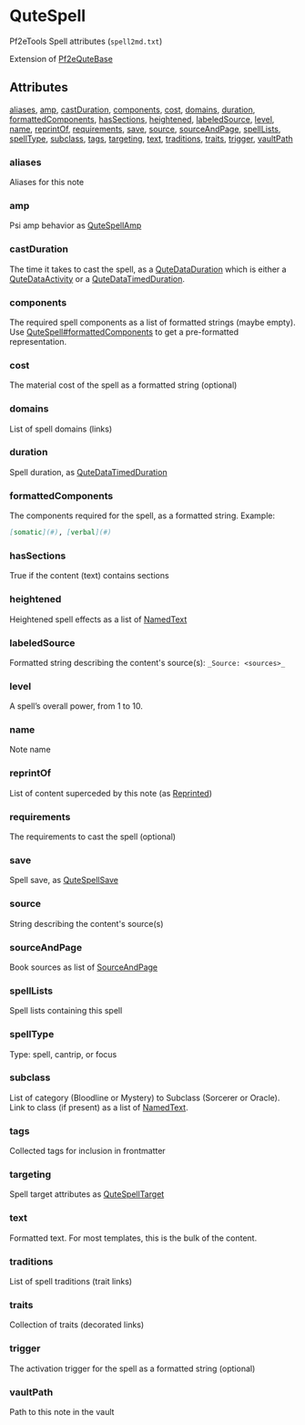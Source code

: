 # QuteSpell

Pf2eTools Spell attributes (`spell2md.txt`)

Extension of [Pf2eQuteBase](../Pf2eQuteBase.md)

## Attributes

[aliases](#aliases), [amp](#amp), [castDuration](#castduration), [components](#components), [cost](#cost), [domains](#domains), [duration](#duration), [formattedComponents](#formattedcomponents), [hasSections](#hassections), [heightened](#heightened), [labeledSource](#labeledsource), [level](#level), [name](#name), [reprintOf](#reprintof), [requirements](#requirements), [save](#save), [source](#source), [sourceAndPage](#sourceandpage), [spellLists](#spelllists), [spellType](#spelltype), [subclass](#subclass), [tags](#tags), [targeting](#targeting), [text](#text), [traditions](#traditions), [traits](#traits), [trigger](#trigger), [vaultPath](#vaultpath)


### aliases

Aliases for this note

### amp

Psi amp behavior as [QuteSpellAmp](QuteSpellAmp.md)

### castDuration

The time it takes to cast the spell, as a [QuteDataDuration](../QuteDataDuration.md) which is either a [QuteDataActivity](../QuteDataActivity.md)
or a [QuteDataTimedDuration](../QuteDataTimedDuration/README.md).

### components

The required spell components as a list of formatted strings (maybe empty). Use
[QuteSpell#formattedComponents](#formattedcomponents)
to get a pre-formatted representation.

### cost

The material cost of the spell as a formatted string (optional)

### domains

List of spell domains (links)

### duration

Spell duration, as [QuteDataTimedDuration](../QuteDataTimedDuration/README.md)

### formattedComponents

The components required for the spell, as a formatted string. Example:

```md
[somatic](#), [verbal](#)
```

### hasSections

True if the content (text) contains sections

### heightened

Heightened spell effects as a list of [NamedText](../../NamedText.md)

### labeledSource

Formatted string describing the content's source(s): `_Source: <sources>_`

### level

A spell’s overall power, from 1 to 10.

### name

Note name

### reprintOf

List of content superceded by this note (as [Reprinted](../../Reprinted.md))

### requirements

The requirements to cast the spell (optional)

### save

Spell save, as [QuteSpellSave](QuteSpellSave.md)

### source

String describing the content's source(s)

### sourceAndPage

Book sources as list of [SourceAndPage](../../SourceAndPage.md)

### spellLists

Spell lists containing this spell

### spellType

Type: spell, cantrip, or focus

### subclass

List of category (Bloodline or Mystery) to Subclass (Sorcerer or Oracle). Link to class (if present)
as a list of [NamedText](../../NamedText.md).

### tags

Collected tags for inclusion in frontmatter

### targeting

Spell target attributes as [QuteSpellTarget](QuteSpellTarget.md)

### text

Formatted text. For most templates, this is the bulk of the content.

### traditions

List of spell traditions (trait links)

### traits

Collection of traits (decorated links)

### trigger

The activation trigger for the spell as a formatted string (optional)

### vaultPath

Path to this note in the vault
